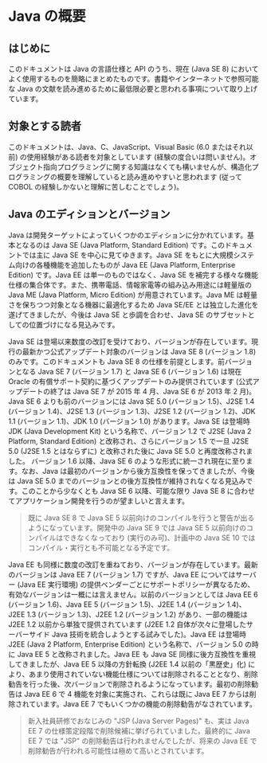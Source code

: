 # Java の概要

## はじめに

このドキュメントは Java の言語仕様と API のうち、現在 (Java SE 8) においてよく使用するものを簡略にまとめたものです。書籍やインターネットで参照可能な Java の文献を読み進めるために最低限必要と思われる事項について取り上げています。

## 対象とする読者

このドキュメントは、Java、C、JavaScript、Visual Basic (6.0 またはそれ以前) の使用経験がある読者を対象としています (経験の度合いは問いません)。オブジェクト指向プログラミングに関する知識はなくても構いませんが、構造化プログラミングの概要を理解していると読み進めやすいと思われます (従って COBOL の経験しかないと理解に苦しむことでしょう)。

## Java のエディションとバージョン

Java は開発ターゲットによっていくつかのエディションに分かれています。基本となるのは Java SE (Java Platform, Standard Edition) です。このドキュメントでは主に Java SE を中心に見てゆきます。Java SE をもとに大規模システム向けの各種機能を追加したものが Java EE (Java Platform, Enterprise Edition) です。Java EE は単一のものではなく、Java SE を補完する様々な機能仕様の集合体です。また、携帯電話、情報家電等の組み込み用途には軽量版の Java ME (Java Platform, Micro Edition) が用意されています。Java ME は軽量さを保ちつつ対象となる機器に最適化するため Java SE/EE とは独立した進化を遂げてきましたが、今後は Java SE と歩調を合わせ、Java SE のサブセットとしての位置づけになる見込みです。

Java SE は登場以来数度の改訂を受けており、バージョンが存在しています。現行の最新かつ公式アップデート対象のバージョンは Java SE 8 (バージョン 1.8) のみです。このドキュメントも Java SE 8 の仕様を前提とします。前バージョンとなる Java SE 7 (バージョン 1.7) と Java SE 6 (バージョン 1.6) は現在 Oracle の有償サポート契約に基づくアップデートのみ提供されています (公式アップデートの終了は Java SE 7 が 2015 年 4 月、Java SE 6 が 2013 年 2 月)。Java SE 6 よりも前のバージョンには Java SE 5.0 (バージョン 1.5)、J2SE 1.4 (バージョン 1.4)、J2SE 1.3 (バージョン 1.3)、J2SE 1.2 (バージョン 1.2)、JDK 1.1 (バージョン 1.1)、JDK 1.0 (バージョン 1.0) があります。Java SE は登場時 JDK (Java Development Kit) という名称で、バージョン 1.2 で J2SE (Java 2 Platform, Standard Edition) と改称され、さらにバージョン 1.5 で一旦 J2SE 5.0 (J2SE 1.5 とはならずに) と改称された後に Java SE 5.0 と再度改称されました。 バージョン 1.6 以降、Java SE 6 のような形式に統一され現在に至ります。なお、Java は最初のバージョンから後方互換性を保ってきましたが、今後は Java SE 5.0 までのバージョンとの後方互換性が維持されなくなる見込みです。このことから少なくとも Java SE 6 以降、可能な限り Java SE 8 に合わせてアプリケーション開発を行うのが望ましいと言えます。

>既に Java SE 8 で Java SE 5 以前向けのコンパイルを行うと警告が出るようになっています。開発中の Java SE 9 では Java SE 5 以前向けのコンパイルはできなくなっており (実行のみ可)、計画中の Java SE 10 ではコンパイル・実行とも不可能となる予定です。

Java EE も同様に数度の改訂を重ねており、バージョンが存在しています。最新のバージョンは Java EE 7 (バージョン 1.7) ですが、Java EE についてはサーバー (Java EE 実行環境) の提供ベンダーごとにサポートポリシーが異なるため、有効なバージョンは一概には言えません。以前のバージョンとしては Java EE 6 (バージョン 1.6)、Java EE 5 (バージョン 1.5)、J2EE 1.4 (バージョン 1.4)、J2EE 1.3 (バージョン 1.3)、J2EE 1.2 (バージョン 1.2) があり、一部の機能は J2EE 1.2 以前から単独で提供されています (J2EE 1.2 自体が次々に登場したサーバーサイド Java 技術を統合しようとする試みでした)。Java EE は登場時 J2EE (Java 2 Platform, Enterprise Edition) という名称で、バージョン 5.0 の時に Java EE 5 と改称されました。Java EE も Java SE 同様に後方互換性を重視してきましたが、Java EE 5 以降の方針転換 (J2EE 1.4 以前の「黒歴史」化) により、あまり使用されていない機能仕様については削除されることとなり、削除勧告を行った後、次バージョンで削除されるようになっています。最初の削除勧告は Java EE 6 で 4 機能を対象に実施され、これらは既に Java EE 7 からは削除されています。Java EE 7 でもいくつかの機能の削除勧告がなされています。

>新入社員研修でおなじみの "JSP (Java Server Pages)" も、実は Java EE 7 の仕様策定段階で削除候補に挙げられていました。最終的に Java EE 7 では "JSP" の削除勧告は行われませんでしたが、将来の Java EE で削除勧告が行われる可能性は極めて高いとされています。
